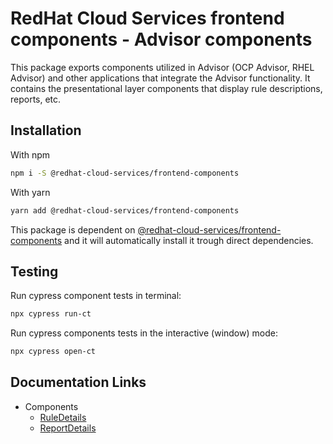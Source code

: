 # RedHat Cloud Services frontend components - Advisor components

This package exports components utilized in Advisor (OCP Advisor, RHEL Advisor) and other applications that integrate the Advisor functionality. It contains the presentational layer components that display rule descriptions, reports, etc.

## Installation

With npm 
```bash
npm i -S @redhat-cloud-services/frontend-components
```

With yarn
```bash
yarn add @redhat-cloud-services/frontend-components
```

This package is dependent on [@redhat-cloud-services/frontend-components](https://www.npmjs.com/package/@redhat-cloud-services/frontend-components) and it will automatically install it trough direct dependencies.

## Testing

Run cypress component tests in terminal:
```bash
npx cypress run-ct
```

Run cypress components tests in the interactive (window) mode:
```bash
npx cypress open-ct
```

## Documentation Links

* Components
  * [RuleDetails](doc/ruleDetails.md)
  * [ReportDetails](doc/reportDetails.md)